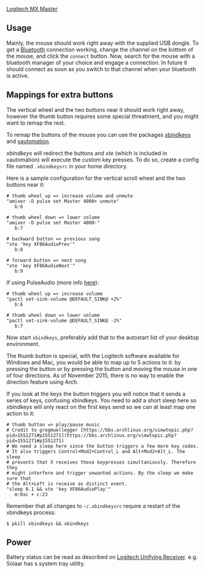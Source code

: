 [Logitech MX Master](http://www.logitech.com/en-us/product/mx-master)

## Usage

Mainly, the mouse should work right away with the supplied USB dongle. To get a [Bluetooth](/index.php/Bluetooth "Bluetooth") connection working, change the channel on the bottom of the mouse, and click the `connect` button. Now, search for the mouse with a bluetooth manager of your choice and engage a connection. In future it should connect as soon as you switch to that channel when your bluetooth is active.

## Mappings for extra buttons

The vertical wheel and the two buttons near it should work right away, however the thumb button requires some special threatment, and you might want to remap the rest.

To remap the buttons of the mouse you can use the packages [xbindkeys](/index.php/Xbindkeys "Xbindkeys") and [xautomation](https://www.archlinux.org/packages/?name=xautomation).

*xbindkeys* will redirect the buttons and *xte* (which is included in xautomation) will execute the custom key presses. To do so, create a config file named `.xbindkeysrc` in your home directory.

Here is a sample configuration for the vertical scroll wheel and the two buttons near it:

```
# thumb wheel up => increase volume and unmute      
"amixer -D pulse set Master 4000+ unmute"
   b:6                                   

# thumb wheel down => lower volume       
"amixer -D pulse set Master 4000-"       
   b:7                                   

# backward button => previous song       
"xte 'key XF86AudioPrev'"                
   b:8                                   

# forward button => next song            
"xte 'key XF86AudioNext'"                
   b:9

```

If using PulseAudio (more info [here](/index.php/Xbindkeys#Xbindkeysrc "Xbindkeys")):

```
# thumb wheel up => increase volume
"pactl set-sink-volume @DEFAULT_SINK@ +2%"
   b:6

# thumb wheel down => lower volume
"pactl set-sink-volume @DEFAULT_SINK@ -2%"
   b:7

```

Now start `xbindkeys`, preferably add that to the autostart list of your desktop environment.

The thumb button is special, with the Logitech software available for Windows and Mac, you would be able to map up to 5 actions to it: by pressing the button or by pressing the button and moving the mouse in one of four directions. As of November 2015, there is no way to enable the direction feature using Arch.

If you look at the keys the button triggers you will notice that it sends a series of keys, confusing xbindkeys. You need to add a short sleep here so xbindkeys will only react on the first keys send so we can at least map one action to it:

```
# thumb button => play/pause music         
# Credit to gregmuellegger [https://bbs.archlinux.org/viewtopic.php?pid=1551271#p1551271](https://bbs.archlinux.org/viewtopic.php?pid=1551271#p1551271)                               
# We need a sleep here since the button triggers a few more key codes. 
# It also triggers Control+Mod2+Control_L and Alt+Mod2+Alt_L. The sleep       
# prevents that X receives those keypresses simultaniously. Therefore they    
# might interfere and trigger unwanted actions. By the sleep we make sure that
# the Alt+Left is receive as distinct event.                                  
"sleep 0.1 && xte 'key XF86AudioPlay'"                                        
   m:0xc + c:23

```

Remember that all changes to `~/.xbindkeysrc` require a restart of the xbindkeys process:

```
$ pkill xbindkeys && xbindkeys

```

## Power

Battery status can be read as described on [Logitech Unifying Receiver](/index.php/Logitech_Unifying_Receiver "Logitech Unifying Receiver"). e.g. Solaar has s system tray utility.